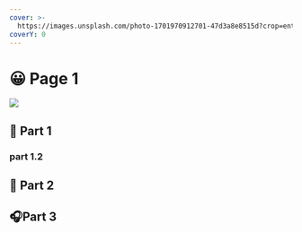 ```yaml
---
cover: >-
  https://images.unsplash.com/photo-1701970912701-47d3a8e8515d?crop=entropy&cs=srgb&fm=jpg&ixid=M3wxOTcwMjR8MHwxfHJhbmRvbXx8fHx8fHx8fDE3MDQzODg3NDB8&ixlib=rb-4.0.3&q=85
coverY: 0
---
```


# 😀 Page 1



![](https://images.unsplash.com/photo-1703028408740-4dcc18fcfb6d?crop=entropy\&cs=srgb\&fm=jpg\&ixid=M3wxOTcwMjR8MHwxfHJhbmRvbXx8fHx8fHx8fDE3MDQzODg3NDB8\&ixlib=rb-4.0.3\&q=85)





## 🙏 Part 1

### part 1.2





## 🤙 Part 2





## 🎧Part 3
